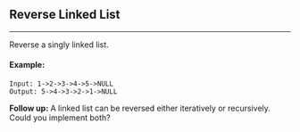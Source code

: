 ## Reverse Linked List
---
Reverse a singly linked list.

#### Example:
```
Input: 1->2->3->4->5->NULL
Output: 5->4->3->2->1->NULL
```

**Follow up:** A linked list can be reversed either iteratively or recursively. Could you implement both?
